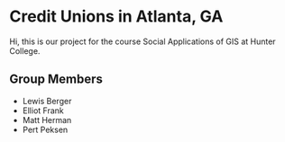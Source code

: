 # Credit Unions in Atlanta, GA
Hi, this is our project for the course Social Applications of GIS at Hunter College.

## Group Members
* Lewis Berger 
* Elliot Frank
* Matt Herman
* Pert Peksen